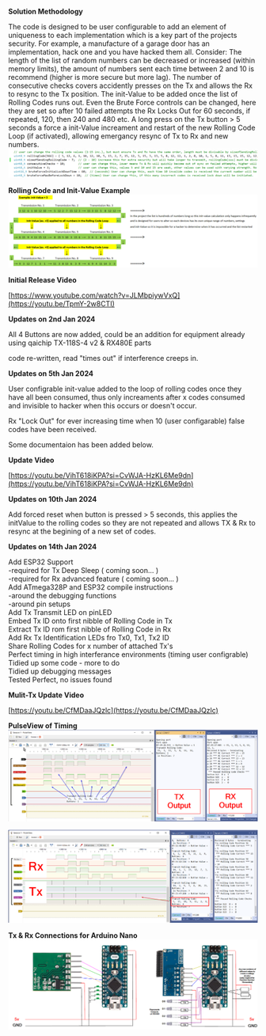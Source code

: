 **Solution Methodology**

The code is designed to be user configurable to add an element of uniqueness to each implementation which is a key part of the projects security. For example, a manufacture of a garage door has an implementation, hack one and you have hacked them all. 
Consider: The length of the list of random numbers can be decreased or increased (within memory limits), the amount of numbers sent each time between 2 and 10 is recommend (higher is more secure but more lag). The number of consecutive checks covers accidently presses on the Tx and allows the Rx to resync to the Tx position. The init-Value to be added once the list of Rolling Codes runs out. Even the Brute Force controls can be changed, here they are set so after 10 failed attempts the Rx Locks Out for 60 seconds, if repeated, 120, then 240 and 480 etc. A long press on the Tx button > 5 seconds a force a init-Value increament and restart of the new Rolling Code Loop (if activated), allowing emergancy resync of Tx to Rx and new numbers.
![User Configrable Settings](https://github.com/bionicbone/433mhz_Rolling_Code/blob/main/User%20Configrable%20Settings.png)

**Rolling Code and Init-Value Example**
![Rolling Code and Init-Value Example](https://github.com/bionicbone/433mhz_Rolling_Code/blob/main/Rolling%20Code%20and%20Init-Value%20Example.png)


**Initial Release Video**

[https://www.youtube.com/watch?v=JLMbpiywVxQ](https://youtu.be/TpmY-2w8CTI)

**Updates on 2nd Jan 2024**

All 4 Buttons are now added, could be an addition for equipment already using qaichip TX-118S-4 v2 & RX480E parts

code re-written, read "times out" if interference creeps in.

**Updates on 5th Jan 2024** 

User configrable init-value added to the loop of rolling codes once they have all been consumed, thus only increaments after x codes consumed and invisible to hacker when this occurs or doesn't occur. 

Rx "Lock Out" for ever increasing time when 10 (user configarable) false codes have been received.

Some documentaion has been added below.

**Update Video**

[https://youtu.be/VihT618iKPA?si=CvWJA-HzKL6Me9dn](https://youtu.be/VihT618iKPA?si=CvWJA-HzKL6Me9dn)

**Updates on 10th Jan 2024**

Add forced reset when button is pressed > 5 seconds, this applies the initValue to the rolling codes so they are not repeated and allows TX & Rx to resync at the begining of a new set of codes.

**Updates on 14th Jan 2024**

Add ESP32 Support  
-required for Tx Deep Sleep ( coming soon... )  
-required for Rx advanced feature ( coming soon... )  
Add ATmega328P and ESP32 compile instructions  
-around the debugging functions  
-around pin setups  
Add Tx Transmit LED on pinLED  
Embed Tx ID onto first nibble of Rolling Code in Tx  
Extract Tx ID rom first nibble of Rolling Code in Rx  
Add Rx Tx Identification LEDs fro Tx0, Tx1, Tx2 ID  
Share Rolling Codes for x number of attached Tx's  
Perfect timing in high interferance environments (timing user configrable)  
Tidied up some code - more to do  
Tidied up debugging messages  
Tested Perfect, no issues found

**Mulit-Tx Update Video**

[https://youtu.be/CfMDaaJQzlc](https://youtu.be/CfMDaaJQzlc)

**PulseView of Timing**
![PulseView1](https://github.com/bionicbone/433mhz_Rolling_Code/blob/main/PulseView%20(RX480%20Output%20Pins).png)

![PulseView2](https://github.com/bionicbone/433mhz_Rolling_Code/blob/main/PulseView%20(Tx%20Rx%20Timing).png)

**Tx & Rx Connections for Arduino Nano**
![Nano TX Rx Connections](https://github.com/bionicbone/433mhz_Rolling_Code/blob/main/Nano%20Tx%20Rx%20Connections.png)
